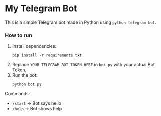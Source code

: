 # My Telegram Bot

This is a simple Telegram bot made in Python using `python-telegram-bot`.

### How to run
1. Install dependencies:
   ```
   pip install -r requirements.txt
   ```
2. Replace `YOUR_TELEGRAM_BOT_TOKEN_HERE` in `bot.py` with your actual Bot Token.
3. Run the bot:
   ```
   python bot.py
   ```

Commands:
- `/start` → Bot says hello
- `/help` → Bot shows help
